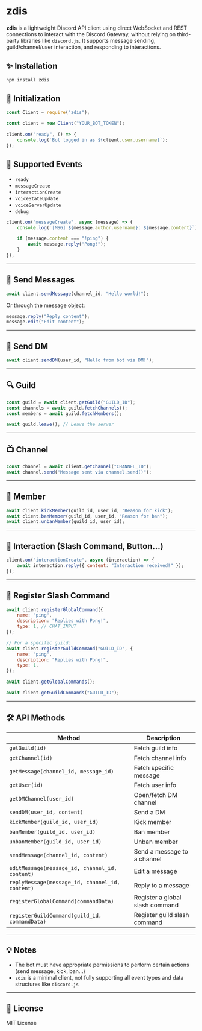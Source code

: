 # zdis

**zdis** is a lightweight Discord API client using direct WebSocket and REST connections to interact with the Discord Gateway,
without relying on third-party libraries like `discord.js`. It supports message sending, guild/channel/user interaction, and
responding to interactions.

## ✨ Installation

```bash
npm install zdis
```

## 🔧 Initialization

```js
const Client = require("zdis");

const client = new Client("YOUR_BOT_TOKEN");

client.on("ready", () => {
	console.log(`Bot logged in as ${client.user.username}`);
});
```

## 🧠 Supported Events

- `ready`
- `messageCreate`
- `interactionCreate`
- `voiceStateUpdate`
- `voiceServerUpdate`
- `debug`

```js
client.on("messageCreate", async (message) => {
	console.log(`[MSG] ${message.author.username}: ${message.content}`);

	if (message.content === "!ping") {
		await message.reply("Pong!");
	}
});
```

---

## 💬 Send Messages

```js
await client.sendMessage(channel_id, "Hello world!");
```

Or through the message object:

```js
message.reply("Reply content");
message.edit("Edit content");
```

---

## 📩 Send DM

```js
await client.sendDM(user_id, "Hello from bot via DM!");
```

---

## 🔍 Guild

```js
const guild = await client.getGuild("GUILD_ID");
const channels = await guild.fetchChannels();
const members = await guild.fetchMembers();

await guild.leave(); // Leave the server
```

---

## 📺 Channel

```js
const channel = await client.getChannel("CHANNEL_ID");
await channel.send("Message sent via channel.send()");
```

---

## 👤 Member

```js
await client.kickMember(guild_id, user_id, "Reason for kick");
await client.banMember(guild_id, user_id, "Reason for ban");
await client.unbanMember(guild_id, user_id);
```

---

## 🤝 Interaction (Slash Command, Button...)

```js
client.on("interactionCreate", async (interaction) => {
	await interaction.reply({ content: "Interaction received!" });
});
```

---

## 📝 Register Slash Command

```js
await client.registerGlobalCommand({
	name: "ping",
	description: "Replies with Pong!",
	type: 1, // CHAT_INPUT
});

// For a specific guild:
await client.registerGuildCommand("GUILD_ID", {
	name: "ping",
	description: "Replies with Pong!",
	type: 1,
});

await client.getGlobalCommands();

await client.getGuildCommands("GUILD_ID");
```

---

## 🛠 API Methods

| Method                                          | Description                     |
| ----------------------------------------------- | ------------------------------- |
| `getGuild(id)`                                  | Fetch guild info                |
| `getChannel(id)`                                | Fetch channel info              |
| `getMessage(channel_id, message_id)`            | Fetch specific message          |
| `getUser(id)`                                   | Fetch user info                 |
| `getDMChannel(user_id)`                         | Open/fetch DM channel           |
| `sendDM(user_id, content)`                      | Send a DM                       |
| `kickMember(guild_id, user_id)`                 | Kick member                     |
| `banMember(guild_id, user_id)`                  | Ban member                      |
| `unbanMember(guild_id, user_id)`                | Unban member                    |
| `sendMessage(channel_id, content)`              | Send a message to a channel     |
| `editMessage(message_id, channel_id, content)`  | Edit a message                  |
| `replyMessage(message_id, channel_id, content)` | Reply to a message              |
| `registerGlobalCommand(commandData)`            | Register a global slash command |
| `registerGuildCommand(guild_id, commandData)`   | Register guild slash command    |

---

## 💡 Notes

- The bot must have appropriate permissions to perform certain actions (send message, kick, ban...)
- `zdis` is a minimal client, not fully supporting all event types and data structures like `discord.js`

---

## 📄 License

MIT License
